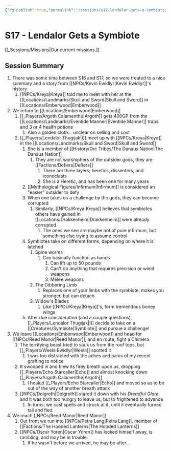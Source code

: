 ```yaml
---
{"dg-publish":true,"permalink":"/sessions/s17-lendalor-gets-a-symbiote/","tags":["gardenEntry"],"noteIcon":""}
---
```



# S17 - Lendalor Gets a Symbiote

[[_Sessions/Missions\|Our current missions.]]

## Session Summary
1. There was some time between S16 and S17, so we were treated to a nice summary and a story from [[NPCs/Kevin Ewidlyr\|Kevin Ewidlyr]]'s history 
	1. [[NPCs/Kreya\|Kreya]] told me to meet with her at the [[Locations/Landmarks/Skull and Sword\|Skull and Sword]] in [[Locations/Emberwood\|Emberwood]]
2. We return to [[Locations/Emberwood\|Emberwood]]
	1. [[_Players/Argoth Calamenthe\|Argoth]] gets 400GP from the [[Locations/Landmarks/Eventide Manner\|Eventide Manner]] traps and 3 or 4 health potions
		1. Also a golden cloth... unclear on selling and cost
	2. [[_Players/Lendalor Thugijak\|I]] meet up with [[NPCs/Kreya\|Kreya]] in the [[Locations/Landmarks/Skull and Sword\|Skull and Sword]]
		1. She is a member of [[History/Orc Tribes/The Danaus Nation\|The Danaus Nation]]
			1. They are not worshiphers of the outsider gods, they are [[Factions/Defiers\|Defiers]]
				1. There are three layers; heretics, dissenters, and iconoclasts
				2. She is a Heretic, and has been one for many years
		2. [[Mythological Figures/Infirmum\|Infirmum]] is considered an "easier" outsider to defy
		3. When one takes on a challenge by the gods, they can become corrupted
			1. Similarly, [[NPCs/Kreya\|Kreya]] believes that symbiotes others have gained in [[Locations/Drakkenheim\|Drakkenheim]] were already corrupted
				1. The ones we see are maybe not of pure infirmum, but something else trying to assume control
		4. Symbiotes take on different forms, depending on where it is latched
			1. Spine worms
				1. Can basically function as hands
					1. Can lift up to 50 pounds
					2. Can't do anything that requires precision or wield weapons
					3. Melee weapons
			2. The Gibbering Limb
				1. Replaces one of your limbs with the symbiote, makes you stronger, but can detach
			3. Widow's Blades
				1. Like [[NPCs/Kreya\|Kreya]]'s, form tremendous boney wings
		5. After due consideration (and a couple questions), [[_Players/Lendalor Thugijak\|I]] decide to take on a [[Creatures/Symbiote\|Symbiote]] and pursue a challenge!
3. We leave [[Locations/Emberwood\|Emberwood]] and head for [[NPCs/Reed Manor\|Reed Manor]], and en route, fight a Chimera
	1. The terrifying beast tried to stalk us from the roof tops, but [[_Players/Weela Ewidlyr\|Weela]] spotted it
		1. I was too distracted with the aches and pains of my recent grafting to notice
	2. It swooped in and blew its firey breath upon us, dropping [[_Players/Echo Starcaller\|Echo]] and almost knocking down [[_Players/Argoth Calamenthe\|Argoth]]
		1. I healed [[_Players/Echo Starcaller\|Echo]] and moved so as to be out of the way of another breath attack
	3. [[NPCs/Dolgroth\|Dolgroth]] stared it down with his *Dreadful Glare*, and it was both too hungry to leave us, but to frightened to advance
		1. In turns, we cast spells and struck at it, until it eventually turned tail and fled. 
4. We reach [[NPCs/Reed Manor\|Reed Manor]]
	1. Out front we run into [[NPCs/Petra Lang\|Petra Lang]], member of [[Factions/The Hooded Lanterns\|The Hooded Lanterns]]
	2. [[NPCs/Oscar Yoren\|Oscar Yoren]] has locked himself away, is rambling, and may be in trouble.
		1. If he wasn't before we arrived, he may be after...